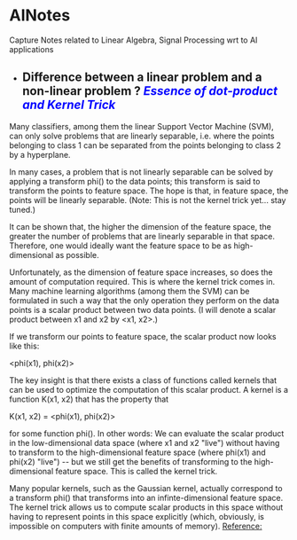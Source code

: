 # AINotes
Capture Notes related to Linear Algebra, Signal Processing wrt to AI applications
* ## Difference between a linear problem and a non-linear problem ? <span style="color:blue"> *Essence of dot-product and Kernel Trick*</span><br>
Many classifiers, among them the linear Support Vector Machine (SVM), can only solve problems that are linearly separable, i.e. where the points belonging to class 1 can be separated from the points belonging to class 2 by a hyperplane.

In many cases, a problem that is not linearly separable can be solved by applying a transform phi() to the data points; this transform is said to transform the points to feature space. The hope is that, in feature space, the points will be linearly separable. (Note: This is not the kernel trick yet... stay tuned.)

It can be shown that, the higher the dimension of the feature space, the greater the number of problems that are linearly separable in that space. Therefore, one would ideally want the feature space to be as high-dimensional as possible.

Unfortunately, as the dimension of feature space increases, so does the amount of computation required. This is where the kernel trick comes in. Many machine learning algorithms (among them the SVM) can be formulated in such a way that the only operation they perform on the data points is a scalar product between two data points. (I will denote a scalar product between x1 and x2 by <x1, x2>.)

If we transform our points to feature space, the scalar product now looks like this:

<phi(x1), phi(x2)>

The key insight is that there exists a class of functions called kernels that can be used to optimize the computation of this scalar product. A kernel is a function K(x1, x2) that has the property that

K(x1, x2) = <phi(x1), phi(x2)>

for some function phi(). In other words: We can evaluate the scalar product in the low-dimensional data space (where x1 and x2 "live") without having to transform to the high-dimensional feature space (where phi(x1) and phi(x2) "live") -- but we still get the benefits of transforming to the high-dimensional feature space. This is called the kernel trick.

Many popular kernels, such as the Gaussian kernel, actually correspond to a transform phi() that transforms into an infinte-dimensional feature space. The kernel trick allows us to compute scalar products in this space without having to represent points in this space explicitly (which, obviously, is impossible on computers with finite amounts of memory).
[Reference:](https://stackoverflow.com/questions/1148513/difference-between-a-linear-problem-and-a-non-linear-problem-essence-of-dot-pro)
